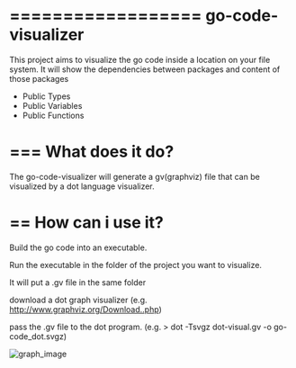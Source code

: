 ==================
go-code-visualizer
==================

This project aims to visualize the go code inside a location on your file system.
It will show the dependencies between packages and content of those packages
- Public Types
- Public Variables
- Public Functions

===
What does it do?
===

The go-code-visualizer will generate a gv(graphviz) file that can be visualized by a dot language visualizer.

==
How can i use it?
==

Build the go code into an executable.

Run the executable in the folder of the project you want to visualize.

It will put a .gv file in the same folder

download a dot graph visualizer (e.g. http://www.graphviz.org/Download..php)

pass the .gv file to the dot program. (e.g. > dot -Tsvgz dot-visual.gv -o go-code_dot.svgz)

![graph_image](https://github.com/ThijsOostdam/go-code-visualizer/blob/master/example/go-code_dot.png)
